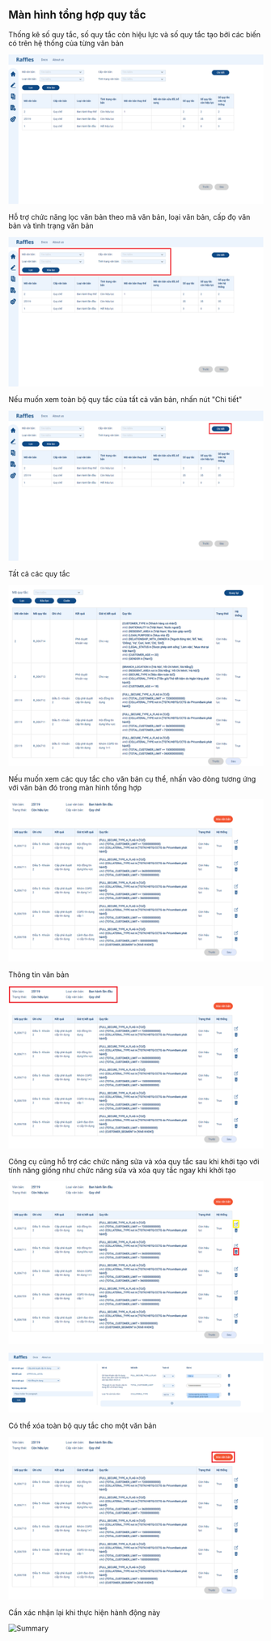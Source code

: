 ## Màn hình tổng hợp quy tắc
Thống kê số quy tắc, số quy tắc còn hiệu lực và số quy tắc tạo bởi các biến có trên hệ thống của từng văn bản

![Summary](/image/screen/summary-rule/pic1.png)

Hỗ trợ chức năng lọc văn bản theo mã văn bản, loại văn bản, cấp đọ văn bản và tình trạng văn bản

![Summary](/image/screen/summary-rule/pic1%20-%20Copy.png)

Nếu muốn xem toàn bộ quy tắc của tất cả văn bản, nhấn nút "Chi tiết"

![Summary](/image/screen/summary-rule/pic1%20-%20Copy%20(2).png)

Tất cả các quy tắc

![Summary](/image/screen/summary-rule/pic2.png)

Nếu muốn xem các quy tắc cho văn bản cụ thể, nhấn vào dòng tương ứng với văn bản đó trong màn hình tổng hợp

![Summary](/image/screen/summary-rule/pic3.png)

Thông tin văn bản 

![Summary](/image/screen/summary-rule/pic3%20-%20Copy.png)

Công cụ cũng hỗ trợ các chức năng sửa và xóa quy tắc sau khi khởi tạo với tính năng giống như chức năng sửa và xóa quy tắc ngay khi khởi tạo

![Summary](/image/screen/summary-rule/pic3%20-%20Copy%20(2).png)

![Summary](/image/screen/summary-rule/pic5.png)

Có thể xóa toàn bộ quy tắc cho một văn bản 

![Summary](/image/screen/summary-rule/pic3%20-%20Copy%20(4).png)

Cần xác nhận lại khi thực hiện hành động này

![Summary](/_static/image/screen/summary-rule/pic4.png)
